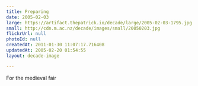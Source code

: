 ```yaml
---
title: Preparing
date: 2005-02-03
large: https://artifact.thepatrick.io/decade/large/2005-02-03-1795.jpg
small: http://cdn.m.ac.nz/decade/images/small/20050203.jpg
flickrUrl: null
photoId: null
createdAt: 2011-01-30 11:07:17.716408
updatedAt: 2005-02-20 01:54:55
layout: decade-image

---
```

For the medieval fair
